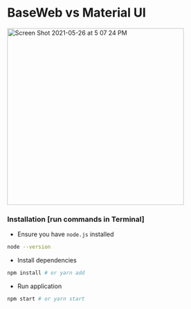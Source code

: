 # BaseWeb vs Material UI

<img width="408" alt="Screen Shot 2021-05-26 at 5 07 24 PM" src="https://user-images.githubusercontent.com/1707103/119731422-ea20be00-be44-11eb-8f19-d0c1947ae400.png">

### Installation [run commands in Terminal]

+ Ensure you have `node.js` installed
```bash
node --version
```
+ Install dependencies
```bash
npm install # or yarn add
```
+ Run application
```bash
npm start # or yarn start
```
